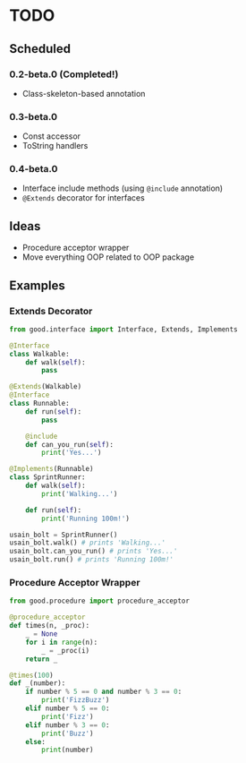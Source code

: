 # TODO

## Scheduled

### 0.2-beta.0 (Completed!)
- Class-skeleton-based annotation

### 0.3-beta.0
- Const accessor
- ToString handlers

### 0.4-beta.0
- Interface include methods (using `@include` annotation)
- `@Extends` decorator for interfaces

## Ideas
- Procedure acceptor wrapper
- Move everything OOP related to OOP package

## Examples

### Extends Decorator

```python
from good.interface import Interface, Extends, Implements

@Interface
class Walkable:
    def walk(self):
        pass

@Extends(Walkable)
@Interface
class Runnable:
    def run(self):
        pass

    @include
    def can_you_run(self):
        print('Yes...')

@Implements(Runnable)
class SprintRunner:
    def walk(self):
        print('Walking...')

    def run(self):
        print('Running 100m!')

usain_bolt = SprintRunner()
usain_bolt.walk() # prints 'Walking...'
usain_bolt.can_you_run() # prints 'Yes...'
usain_bolt.run() # prints 'Running 100m!'
```

### Procedure Acceptor Wrapper

```python
from good.procedure import procedure_acceptor

@procedure_acceptor
def times(n, _proc):
    _ = None
    for i in range(n):
        _ = _proc(i)
    return _

@times(100)
def _(number):
    if number % 5 == 0 and number % 3 == 0:
        print('FizzBuzz')
    elif number % 5 == 0:
        print('Fizz')
    elif number % 3 == 0:
        print('Buzz')
    else:
        print(number)
```
